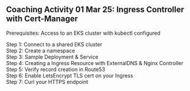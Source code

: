 ## Coaching Activity 01 Mar 25: Ingress Controller with Cert-Manager

<p>Prerequisites: Access to an EKS cluster with kubectl configured

<p>Step 1: Connect to a shared EKS cluster
<br>Step 2: Create a namespace
<br>Step 3: Sample Deployment & Service
<br>Step 4: Creating a Ingress Resource with ExternalDNS & Nginx Controller
<br>Step 5: Verify record creation in Route53
<br>Step 6: Enable LetsEncrypt TLS cert on your Ingress
<br>Step 7: Curl your HTTPS endpoint

